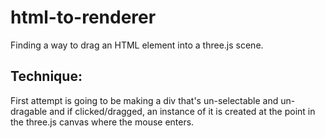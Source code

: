 # html-to-renderer
Finding a way to drag an HTML element into a three.js scene.
## Technique:
First attempt is going to be making a div that's un-selectable and un-dragable and if clicked/dragged, an instance of it is created at the point in the three.js canvas where the mouse enters.
